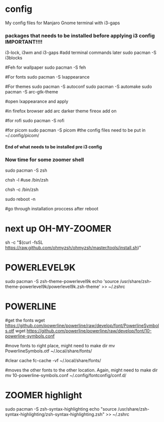 # config
My config files for Manjaro Gnome terminal with i3-gaps


### packages that needs to be installed before applying i3 config IMPORTANT!!!!

i3-lock, i3wm and i3-gaps #add terminal commands later
sudo pacman -S i3blocks

#Feh for wallpaper
sudo pacman -S feh

#For fonts
sudo pacman -S lxappearance

#For themes
sudo pacman -S autoconf
sudo pacman -S automake
sudo pacman -S arc-gtk-theme

#open lxappearance and apply

#in firefox browser add arc darker theme fireox add on

#for rofi
sudo pacman -S rofi

#for picom
sudo pacman -S picom
#the config files need to be put in ~/.config/picom/

#### End of what needs to be installed pre i3 config

### Now time for some zoomer shell

sudo pacman -S zsh

chsh -l
#use /bin/zsh

chsh -c /bin/zsh

sudo reboot -n

#go through installation proccess after reboot
# next up OH-MY-ZOOMER
sh -c "$(curl -fsSL https://raw.github.com/ohmyzsh/ohmyzsh/master/tools/install.sh)"

# POWERLEVEL9K
sudo pacman -S zsh-theme-powerlevel9k
echo 'source /usr/share/zsh-theme-powerlevel9k/powerlevel9k.zsh-theme' >> ~/.zshrc

# POWERLINE
#get the fonts
wget https://github.com/powerline/powerline/raw/develop/font/PowerlineSymbols.otf
wget https://github.com/powerline/powerline/raw/develop/font/10-powerline-symbols.conf

#move fonts to right place, might need to make dir
mv PowerlineSymbols.otf ~/.local/share/fonts/

#clear cache
fc-cache -vf ~/.local/share/fonts/

#moves the other fonts to the other location. Again, might need to make dir
mv 10-powerline-symbols.conf ~/.config/fontconfig/conf.d/

# ZOOMER highlight

sudo pacman -S zsh-syntax-highlighting 
echo "source /usr/share/zsh-syntax-highlighting/zsh-syntax-highlighting.zsh" >> ~/.zshrc
